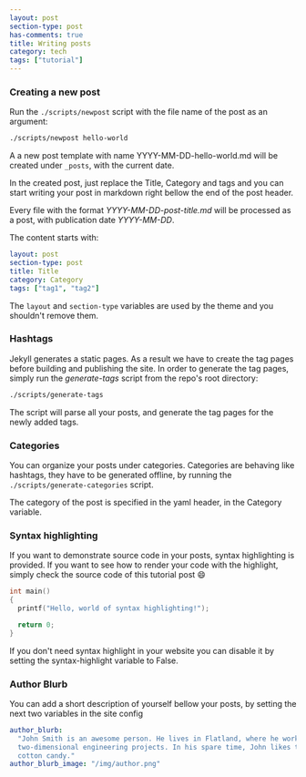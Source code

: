 ```yaml
---
layout: post
section-type: post
has-comments: true
title: Writing posts
category: tech
tags: ["tutorial"]
---
```


### Creating a new post

Run the `./scripts/newpost` script with the file name of the post as an
argument:

```bash
./scripts/newpost hello-world
```

A a new post template with name YYYY-MM-DD-hello-world.md will be created under
`_posts`, with the current date.

In the created post, just replace the Title, Category and tags and you can start
writing your post in markdown right bellow the end of the post header.

Every file with the format _YYYY-MM-DD-post-title.md_ will be processed as a
post, with publication date _YYYY-MM-DD_.

The content starts with:

```yaml
layout: post
section-type: post
title: Title
category: Category
tags: ["tag1", "tag2"]
```

The `layout` and `section-type` variables are used by the theme and you
shouldn't remove them.

### Hashtags

Jekyll generates a static pages. As a result we have to create the tag pages
before building and publishing the site. In order to generate the tag pages,
simply run the _generate-tags_ script from the repo's root directory:

```bash
./scripts/generate-tags
```

The script will parse all your posts, and generate the tag pages for the newly
added tags.

### Categories

You can organize your posts under categories. Categories are behaving like
hashtags, they have to be generated offline, by running the
`./scripts/generate-categories` script.

The category of the post is specified in the yaml header, in the Category
variable.

### Syntax highlighting

If you want to demonstrate source code in your posts, syntax highlighting is
provided. If you want to see how to render your code with the highlight, simply
check the source code of this tutorial post :smile:

```c
int main()
{
  printf("Hello, world of syntax highlighting!");

  return 0;
}
```

If you don't need syntax highlight in your website you can disable it by setting
the syntax-highlight variable to False.

### Author Blurb

You can add a short description of yourself bellow your posts, by setting the
next two variables in the site config

```yaml
author_blurb:
  "John Smith is an awesome person. He lives in Flatland, where he works on
  two-dimensional engineering projects. In his spare time, John likes to eat
  cotton candy."
author_blurb_image: "/img/author.png"
```
